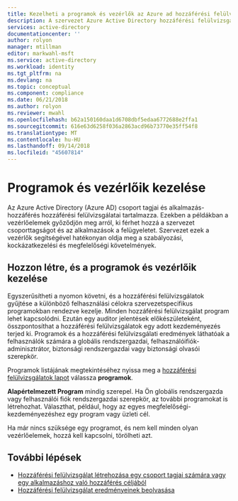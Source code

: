 ```yaml
---
title: Kezelheti a programok és vezérlők az Azure ad hozzáférési felülvizsgálatokkal |} A Microsoft Docs
description: A szervezet Azure Active Directory hozzáférési felülvizsgálatok vezérlőket, és minden egyes szabályozási, kockázatkezelési és megfelelőségi-kezdeményezéshez az további programokat hozhat létre.
services: active-directory
documentationcenter: ''
author: rolyon
manager: mtillman
editor: markwahl-msft
ms.service: active-directory
ms.workload: identity
ms.tgt_pltfrm: na
ms.devlang: na
ms.topic: conceptual
ms.component: compliance
ms.date: 06/21/2018
ms.author: rolyon
ms.reviewer: mwahl
ms.openlocfilehash: b62a150160daa1d6708dbf5edaa6772688e2ffa1
ms.sourcegitcommit: 616e63d6258f036a2863acd96b73770e35ff54f8
ms.translationtype: MT
ms.contentlocale: hu-HU
ms.lasthandoff: 09/14/2018
ms.locfileid: "45607814"
---
```

# <a name="manage-programs-and-their-controls"></a>Programok és vezérlőik kezelése 

Az Azure Active Directory (Azure AD) csoport tagjai és alkalmazás-hozzáférés hozzáférési felülvizsgálatai tartalmazza. Ezekben a példákban a vezérlőelemek győződjön meg arról, ki férhet hozzá a szervezet csoporttagságot és az alkalmazások a felügyeletet. Szervezet ezek a vezérlők segítségével hatékonyan oldja meg a szabályozási, kockázatkezelési és megfelelőségi követelmények.

## <a name="create-and-manage-programs-and-their-controls"></a>Hozzon létre, és a programok és vezérlőik kezelése
Egyszerűsítheti a nyomon követni, és a hozzáférési felülvizsgálatok gyűjtése a különböző felhasználási célokra szervezetspecifikus programokban rendezve kezelje. Minden hozzáférési felülvizsgálat program lehet kapcsolódni. Ezután egy auditor jelentések előkészületeként, összpontosíthat a hozzáférési felülvizsgálatok egy adott kezdeményezés terjed ki.  Programok és a hozzáférési felülvizsgálati eredmények láthatóak a felhasználók számára a globális rendszergazdai, felhasználóifiók-adminisztrátor, biztonsági rendszergazdai vagy biztonsági olvasói szerepkör.

Programok listájának megtekintéséhez nyissa meg a [hozzáférési felülvizsgálatok lapot](https://portal.azure.com/#blade/Microsoft_AAD_ERM/DashboardBlade/) válassza **programok**.

**Alapértelmezett Program** mindig szerepel. Ha Ön globális rendszergazda vagy felhasználói fiók rendszergazdai szerepkör, az további programokat is létrehozhat. Választhat, például, hogy az egyes megfelelőségi-kezdeményezéshez egy program vagy üzleti cél.

Ha már nincs szüksége egy programot, és nem kell minden olyan vezérlőelemek, hozzá kell kapcsolni, törölheti azt.

## <a name="next-steps"></a>További lépések

- [Hozzáférési felülvizsgálat létrehozása egy csoport tagjai számára vagy egy alkalmazáshoz való hozzáférés céljából](create-access-review.md)
- [Hozzáférési felülvizsgálat eredményeinek beolvasása](retrieve-access-review.md)
